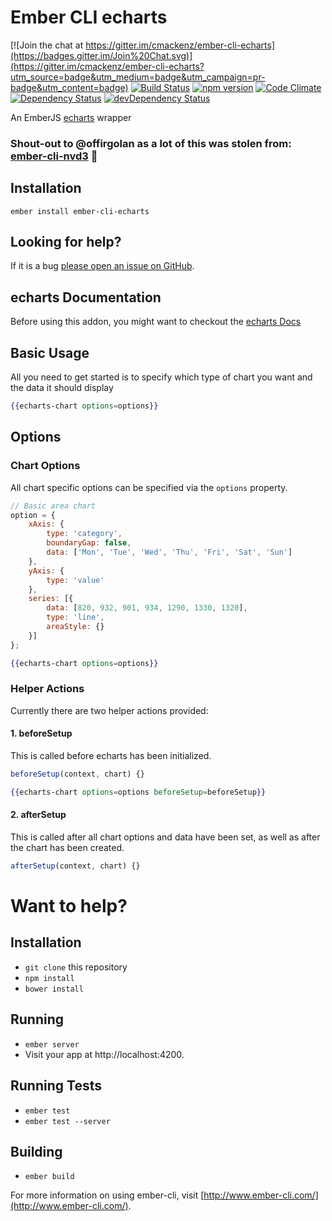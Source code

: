 # Ember CLI echarts
[![Join the chat at https://gitter.im/cmackenz/ember-cli-echarts](https://badges.gitter.im/Join%20Chat.svg)](https://gitter.im/cmackenz/ember-cli-echarts?utm_source=badge&utm_medium=badge&utm_campaign=pr-badge&utm_content=badge)
[![Build Status](https://travis-ci.org/cmackenz/ember-cli-echarts.svg)](https://travis-ci.org/cmackenz/ember-cli-echarts) 
[![npm version](https://badge.fury.io/js/ember-cli-echarts.svg)](http://badge.fury.io/js/ember-cli-echarts)
[![Code Climate](https://codeclimate.com/github/cmackenz/ember-cli-echarts/badges/gpa.svg)](https://codeclimate.com/github/cmackenz/ember-cli-echarts)
[![Dependency Status](https://david-dm.org/cmackenz/ember-cli-echarts.svg)](https://david-dm.org/cmackenz/ember-cli-echarts)
[![devDependency Status](https://david-dm.org/cmackenz/ember-cli-echarts/dev-status.svg)](https://david-dm.org/cmackenz/ember-cli-echarts#info=devDependencies)

An EmberJS [echarts](http://echarts.baidu.com/) wrapper

### Shout-out to @offirgolan as a lot of this was stolen from: [ember-cli-nvd3](https://github.com/offirgolan/ember-cli-nvd3) :pizza:

## Installation ##
```shell
ember install ember-cli-echarts
```

## Looking for help? ##
If it is a bug [please open an issue on GitHub](http://github.com/cmackenz/ember-cli-echarts/issues).

## echarts Documentation
Before using this addon, you might want to checkout the [echarts Docs](https://ecomfe.github.io/echarts-doc/public/en/api.html#echarts)

## Basic Usage ##
All you need to get started is to specify which type of chart you want and the data it should display

```handlebars
{{echarts-chart options=options}}
```

## Options

### Chart Options
All chart specific options can be specified via the `options` property.

```javascript
// Basic area chart
option = {
    xAxis: {
        type: 'category',
        boundaryGap: false,
        data: ['Mon', 'Tue', 'Wed', 'Thu', 'Fri', 'Sat', 'Sun']
    },
    yAxis: {
        type: 'value'
    },
    series: [{
        data: [820, 932, 901, 934, 1290, 1330, 1320],
        type: 'line',
        areaStyle: {}
    }]
};
```

```handlebars
{{echarts-chart options=options}}
```

### Helper Actions
Currently there are two helper actions provided:

#### 1. beforeSetup
This is called before echarts has been initialized. 

```javascript
beforeSetup(context, chart) {}
```

```handlebars
{{echarts-chart options=options beforeSetup=beforeSetup}}
```

#### 2. afterSetup
This is called after all chart options and data have been set, as well as after the chart has been created. 

```javascript
afterSetup(context, chart) {}
```

# Want to help?

## Installation

* `git clone` this repository
* `npm install`
* `bower install`

## Running

* `ember server`
* Visit your app at http://localhost:4200.

## Running Tests

* `ember test`
* `ember test --server`

## Building

* `ember build`

For more information on using ember-cli, visit [http://www.ember-cli.com/](http://www.ember-cli.com/).
